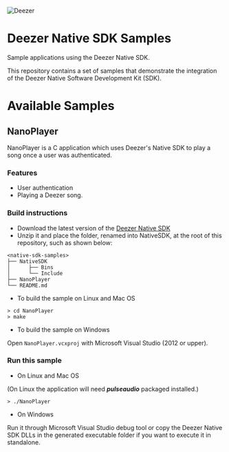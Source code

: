 ![Deezer](http://cdn-files.deezer.com/img/press/new_logo_white.jpg "Deezer") 

# Deezer Native SDK Samples
Sample applications using the Deezer Native SDK.

This repository contains a set of samples that demonstrate the integration of the Deezer Native Software Development Kit (SDK).

# Available Samples

## NanoPlayer

NanoPlayer is a C application which uses Deezer's Native SDK to play a song once a user was authenticated.

### Features

 - User authentication
 - Playing a Deezer song.

### Build instructions

* Download the latest version of the [Deezer Native SDK][1]
* Unzip it and place the folder, renamed into NativeSDK, at the root of this repository, such as shown below:
```
<native-sdk-samples>
├── NativeSDK
│      ├── Bins
│      └── Include
├── NanoPlayer
└── README.md
```

* To build the sample on Linux and Mac OS
```
> cd NanoPlayer
> make
```

* To build the sample on Windows

Open `NanoPlayer.vcxproj` with Microsoft Visual Studio (2012 or upper).

### Run this sample

* On Linux and Mac OS

(On Linux the application will need **_pulseaudio_** packaged installed.)

```
> ./NanoPlayer
```

* On Windows

Run it through Microsoft Visual Studio debug tool or copy the Deezer Native SDK DLLs in the generated executable folder if you want to execute it in standalone.

 [1]: http://developers.deezer.com/sdk/native
